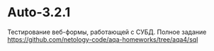 # Auto-3.2.1
Тестирование веб-формы, работающей с СУБД. Полное задание https://github.com/netology-code/aqa-homeworks/tree/aqa4/sql
